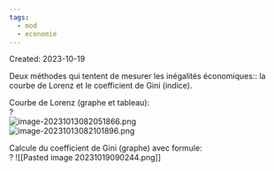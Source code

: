 ```yaml
---
tags:
  - mod
  - economie
---
```

Created: 2023-10-19

Deux méthodes qui tentent de mesurer les inégalités économiques:: la courbe de Lorenz et le coefficient de Gini (indice).

Courbe de Lorenz (graphe et tableau):  
?  
![image-20231013082051866.png](app://d2a06c40b2fcd0d1487a2478a89dd4aa8fc3/C:/Users/pc/OneDrive/Desktop/obsidiangit/virtual-plaza-main/assets/Mesurer%20les%20in%C3%A9galit%C3%A9s%20%C3%A9conomiques/image-20231013082051866.png?1697630262000)  
![image-20231013082101896.png](app://d2a06c40b2fcd0d1487a2478a89dd4aa8fc3/C:/Users/pc/OneDrive/Desktop/obsidiangit/virtual-plaza-main/assets/Mesurer%20les%20in%C3%A9galit%C3%A9s%20%C3%A9conomiques/image-20231013082101896.png?1697630262000)

Calcule du coefficient de Gini (graphe) avec formule:  
?
![[Pasted image 20231019090244.png]]